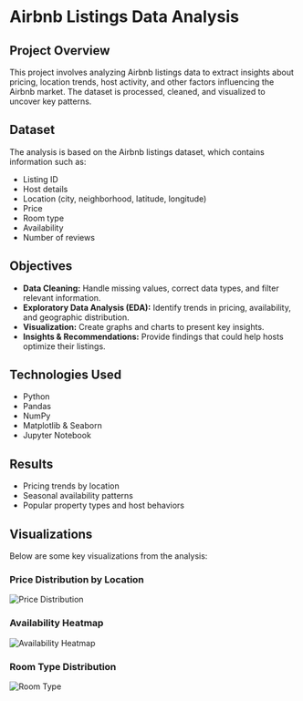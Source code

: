 # Airbnb Listings Data Analysis

## Project Overview
This project involves analyzing Airbnb listings data to extract insights about pricing, location trends, host activity, and other factors influencing the Airbnb market. The dataset is processed, cleaned, and visualized to uncover key patterns.

## Dataset
The analysis is based on the Airbnb listings dataset, which contains information such as:
- Listing ID
- Host details
- Location (city, neighborhood, latitude, longitude)
- Price
- Room type
- Availability
- Number of reviews

## Objectives
- **Data Cleaning:** Handle missing values, correct data types, and filter relevant information.
- **Exploratory Data Analysis (EDA):** Identify trends in pricing, availability, and geographic distribution.
- **Visualization:** Create graphs and charts to present key insights.
- **Insights & Recommendations:** Provide findings that could help hosts optimize their listings.

## Technologies Used
- Python
- Pandas
- NumPy
- Matplotlib & Seaborn
- Jupyter Notebook

## Results
- Pricing trends by location
- Seasonal availability patterns
- Popular property types and host behaviors

## Visualizations
Below are some key visualizations from the analysis:

### Price Distribution by Location
![Price Distribution](images/price_distribution.png)

### Availability Heatmap
![Availability Heatmap](images/availability_heatmap.png)

### Room Type Distribution
![Room Type](images/room_type_distribution.png)

